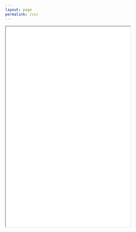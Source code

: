 ```yaml
---
layout: page
permalink: /cv/
---
```


<iframe src="{{ site.baseurl }}/pdfs/mummy_cv_web.pdf" width="80%" height="650px">&nbsp;</iframe>